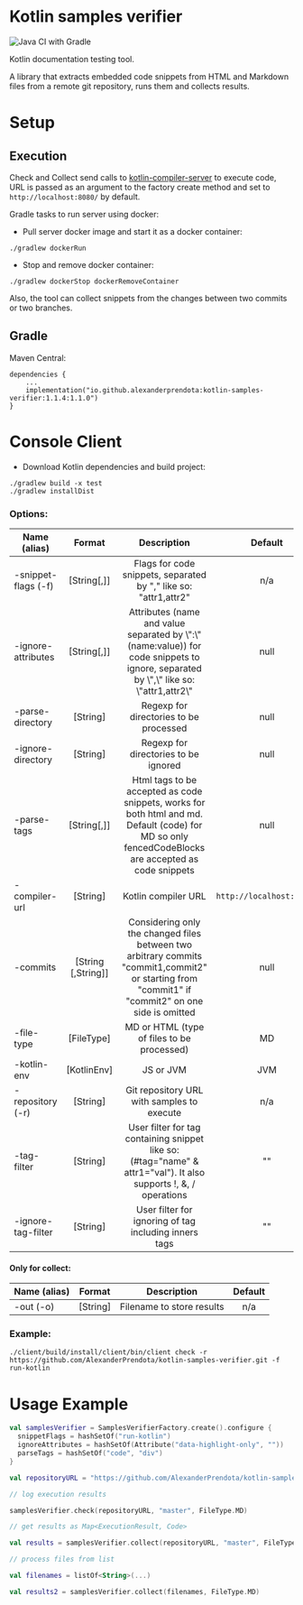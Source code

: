 # Kotlin samples verifier

![Java CI with Gradle](https://github.com/AlexanderPrendota/kotlin-samples-verifier/workflows/Java%20CI%20with%20Gradle/badge.svg)

Kotlin documentation testing tool.

A library that extracts embedded code snippets from HTML and Markdown files from a remote git repository, runs them and collects results.

# Setup

## Execution
Check and Collect send calls to [kotlin-compiler-server](https://github.com/AlexanderPrendota/kotlin-compiler-server) to execute code,
URL is passed as an argument to the factory create method and set to `http://localhost:8080/` by default.

Gradle tasks to run server using docker:

* Pull server docker image and start it as a docker container:

```shell
./gradlew dockerRun
```

* Stop and remove docker container:

```shell
./gradlew dockerStop dockerRemoveContainer
```

Also, the tool can collect snippets from the changes between two commits or two branches.

## Gradle

Maven Central:
```
dependencies {
    ...
    implementation("io.github.alexanderprendota:kotlin-samples-verifier:1.1.4:1.1.0")
}
```

# Console Client

* Download Kotlin dependencies and build project:

```shell
./gradlew build -x test
./gradlew installDist
```
  
### Options:
  | Name (alias) | Format | Description | Default |
  | ------------- |:-------------:| :-----:|:-------------:|
  |-snippet-flags (-f) | [String[,]] | Flags for code snippets, separated by \",\" like so: \"attr1,attr2\"|  n/a |
  |-ignore-attributes | [String[,]] | Attributes (name and value separated by \\\":\\\" (name:value)) for code snippets to ignore, separated by \\\",\\\" like so: \\\"attr1,attr2\\\" | null |
  |-parse-directory | [String] | Regexp for directories to be processed | null |
  |-ignore-directory | [String] | Regexp for directories to be ignored | null |
  |-parse-tags | [String[,]] | Html tags to be accepted as code snippets, works for both html and md. Default (code) for MD so only fencedCodeBlocks are accepted as code snippets | null |
  |-compiler-url | [String] | Kotlin compiler URL | `http://localhost:8080/` |
  |-commits | [String [,String]] | Considering only the changed files between two arbitrary commits \"commit1,commit2\" or starting from \"commit1\" if \"commit2\" on one side is omitted | null |
  |-file-type | [FileType] | MD or HTML (type of files to be processed) | MD |
  |-kotlin-env | [KotlinEnv] | JS or JVM | JVM |
  |-repository (-r) | [String] | Git repository URL with samples to execute| n/a |
  |-tag-filter | [String] | User filter for tag containing snippet  like so: (#tag=\"name\" & attr1=\"val\"). It also supports !, &, / operations | "" |
  |-ignore-tag-filter | [String] | User filter for ignoring of tag including inners tags | "" |
  
#### Only for collect:
| Name (alias) | Format | Description | Default |
| ------------- |:-------------:| :-----:|:-------------:|
|-out (-o) | [String] | Filename to store results | n/a |

  
  
### Example:

```shell
./client/build/install/client/bin/client check -r https://github.com/AlexanderPrendota/kotlin-samples-verifier.git -f run-kotlin
```

# Usage Example

```kotlin
val samplesVerifier = SamplesVerifierFactory.create().configure {
  snippetFlags = hashSetOf("run-kotlin")
  ignoreAttributes = hashSetOf(Attribute("data-highlight-only", ""))
  parseTags = hashSetOf("code", "div")
}

val repositoryURL = "https://github.com/AlexanderPrendota/kotlin-samples-verifier.git"

// log execution results

samplesVerifier.check(repositoryURL, "master", FileType.MD)

// get results as Map<ExecutionResult, Code>

val results = samplesVerifier.collect(repositoryURL, "master", FileType.MD)

// process files from list

val filenames = listOf<String>(...)

val results2 = samplesVerifier.collect(filenames, FileType.MD)
```
